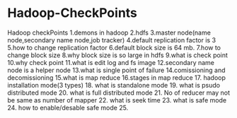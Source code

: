 # Hadoop-CheckPoints
Hadoop checkPoints
1.demons in hadoop
2.hdfs
3.master node(name node,secondary name node,job tracker)
4.default replication factor is 3
5.how to change replication factor
6.default block size is 64 mb.
7.how to change block size
8.why block size is so large in hdfs
9.what is check point
10.why check point
11.what is edit log and fs image
12.secondary name node is a helper node 
13.what is single point of failure
14.comissioning and decomissioning
15.what is map reduce
16.stages in map reduce
17. hadoop installation mode(3 types)
18. what is standalone mode
19. what is psudo distributed mode
20. what is full distributed mode
21. No of reducer may not be same as number of mapper
22. what is seek time
23. what is safe mode
24. how to enable/desable safe mode
25. 
